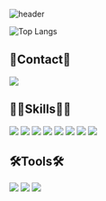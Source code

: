 ![header](https://capsule-render.vercel.app/api?type=Soft&color=auto&height=300&section=header&text=Welcome%20to%20Seungjoon's%20Github&fontSize=50&animation=fadeIn)

![Top Langs](https://github-readme-stats.vercel.app/api/top-langs/?username=nangmangorani&layout=compact)



## 📧Contact📧
<img src="https://img.shields.io/badge/dltmd310@gmail.com-EA4335?style=flat-square&logo=Gmail&logoColor=white"/>


## 👨‍💻Skills👨‍💻
<!-- 뱃지 -->
<img src="https://img.shields.io/badge/Java-000000?style=flat-square&logo=OpenJDK&logoColor=white"/> <img src="https://img.shields.io/badge/Spring-6DB33F?style=flat-square&logo=Spring&logoColor=white"/> <img src="https://img.shields.io/badge/HTML5-E34F26?style=flat-square&logo=HTML5&logoColor=white"/> <img src="https://img.shields.io/badge/CSS3-1572B6?style=flat-square&logo=CSS3&logoColor=white"/>  <img src="https://img.shields.io/badge/JavaScript-F7DF1E?style=flat-square&logo=JavaScript&logoColor=white"/> <img src="https://img.shields.io/badge/Oracle-F80000?style=flat-square&logo=Oracle&logoColor=white"/> <img src="https://img.shields.io/badge/Apache Maven-C71A36?style=flat-square&logo=Apache Maven&logoColor=white"/>  <img src="https://img.shields.io/badge/Apache Tomcat-F8DC75?style=flat-square&logo=Apache Tomcat&logoColor=white"/> 

## 🛠️Tools🛠️
<img src="https://img.shields.io/badge/Eclipse IDE-2C2255?style=flat-square&logo=Eclipse IDE&logoColor=white"/> <img src="https://img.shields.io/badge/VS Code-007ACC?style=flat-square&logo=Visual Studio Code&logoColor=white"/> <img src="https://img.shields.io/badge/GitHub-181717?style=flat-square&logo=GitHub&logoColor=white"/>





<!--
**nangmangorani/nangmangorani** is a ✨ _special_ ✨ repository because its `README.md` (this file) appears on your GitHub profile.

Here are some ideas to get you started:

- 🔭 I’m currently working on ...
- 🌱 I’m currently learning ...
- 👯 I’m looking to collaborate on ...
- 🤔 I’m looking for help with ...
- 💬 Ask me about ...
- 📫 How to reach me: ...
- 😄 Pronouns: ...
- ⚡ Fun fact: ...
-->
